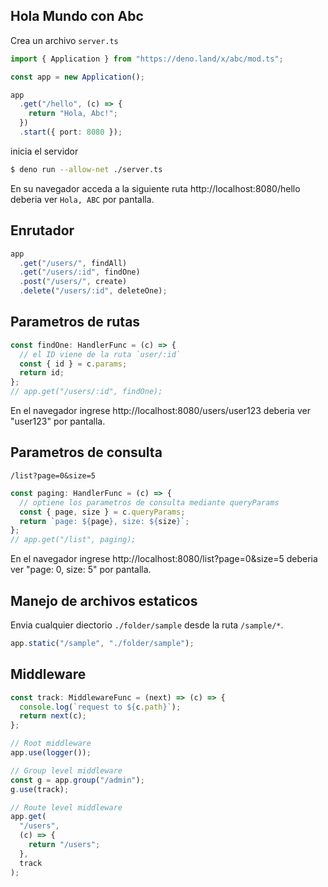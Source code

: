 ## Hola Mundo con Abc

Crea un archivo `server.ts`

```ts
import { Application } from "https://deno.land/x/abc/mod.ts";

const app = new Application();

app
  .get("/hello", (c) => {
    return "Hola, Abc!";
  })
  .start({ port: 8080 });
```

inicia el servidor

```sh
$ deno run --allow-net ./server.ts
```

En su navegador acceda a la siguiente ruta http://localhost:8080/hello deberia ver `Hola, ABC` por pantalla.

## Enrutador

```ts
app
  .get("/users/", findAll)
  .get("/users/:id", findOne)
  .post("/users/", create)
  .delete("/users/:id", deleteOne);
```

## Parametros de rutas

```ts
const findOne: HandlerFunc = (c) => {
  // el ID viene de la ruta `user/:id`
  const { id } = c.params;
  return id;
};
// app.get("/users/:id", findOne);
```

En el navegador ingrese http://localhost:8080/users/user123 deberia ver "user123" por pantalla.

## Parametros de consulta

`/list?page=0&size=5`

```ts
const paging: HandlerFunc = (c) => {
  // optiene los parametros de consulta mediante queryParams
  const { page, size } = c.queryParams;
  return `page: ${page}, size: ${size}`;
};
// app.get("/list", paging);
```

En el navegador ingrese http://localhost:8080/list?page=0&size=5 deberia ver "page: 0, size: 5" por pantalla.

## Manejo de archivos estaticos

Envia cualquier diectorio `./folder/sample` desde la ruta `/sample/*`.

```ts
app.static("/sample", "./folder/sample");
```

## Middleware

```ts
const track: MiddlewareFunc = (next) => (c) => {
  console.log(`request to ${c.path}`);
  return next(c);
};

// Root middleware
app.use(logger());

// Group level middleware
const g = app.group("/admin");
g.use(track);

// Route level middleware
app.get(
  "/users",
  (c) => {
    return "/users";
  },
  track
);
```
